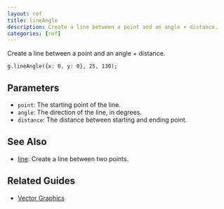 ```yaml
---
layout: ref
title: lineAngle
description: Create a line between a point and an angle + distance.
categories: [ref]
---
```

Create a line between a point and an angle + distance.

    g.lineAngle({x: 0, y: 0}, 25, 130);

## Parameters
- `point`: The starting point of the line.
- `angle`: The direction of the line, in degrees.
- `distance`: The distance between starting and ending point.

## See Also
- [line](line.html): Create a line between two points.

## Related Guides
- [Vector Graphics](../guide/vector.html)
